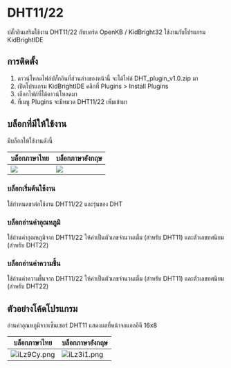 # DHT11/22

ปลั๊กอินเสริมใช้งาน DHT11/22 กับบอร์ด OpenKB / KidBright32 ใช้งานกับโปรแกรม KidBrightIDE

## การติดตั้ง

 1. ดาวนฺ์โหลดไฟล์ปลั๊กอินที่ส่วนล่างของหน้านี้ จะได้ไฟล์ DHT_plugin_v1.0.zip มา
 2. เปิดโปรแกรม KidBrightIDE คลิกที่ Plugins > Install Plugins
 3. เลือกไฟล์ที่ได้ดาวน์โหลดมา
 4. ที่เมนู Plugins จะมีหมวด DHT11/22 เพิ่มเข้ามา

## บล็อกที่มีให้ใช้งาน

มีบล็อกให้ใช้งานดังนี้

| บล็อกภาษาไทย | บล็อกภาษาอังกฤษ |
|--|--|
| ![](https://sv1.picz.in.th/images/2019/12/25/iLzNfn.png) | ![](https://sv1.picz.in.th/images/2019/12/25/iLzB5g.png) |

### บล็อกเริ่มต้นใช้งาน

ใช้กำหนดขาต่อใช้งาน DHT11/22 และรุ่นของ DHT

### บล็อกอ่านค่าอุณหภูมิ

ใช้อ่านค่าอุณหภูมิจาก DHT11/22 ให้ค่าเป็นตัวเลขจำนวนเต็ม (สำหรับ DHT11) และตัวเลขทศนิยม (สำหรับ DHT22)

### บล็อกอ่านค่าความชื้น

ใช้อ่านค่าความชื้นจาก DHT11/22 ให้ค่าเป็นตัวเลขจำนวนเต็ม (สำหรับ DHT11) และตัวเลขทศนิยม (สำหรับ DHT22)

## ตัวอย่างโค้ดโปรแกรม

อ่านค่าอุณหภูมิจากเซ็นเซอร์ DHT11 แสดงผลที่หน้าจอแอลอีดี 16x8

| บล็อกภาษาไทย | บล็อกภาษาอังกฤษ |
|--|--|
| ![iLz9Cy.png](https://sv1.picz.in.th/images/2019/12/25/iLz9Cy.png) | ![iLz3i1.png](https://sv1.picz.in.th/images/2019/12/25/iLz3i1.png) |
